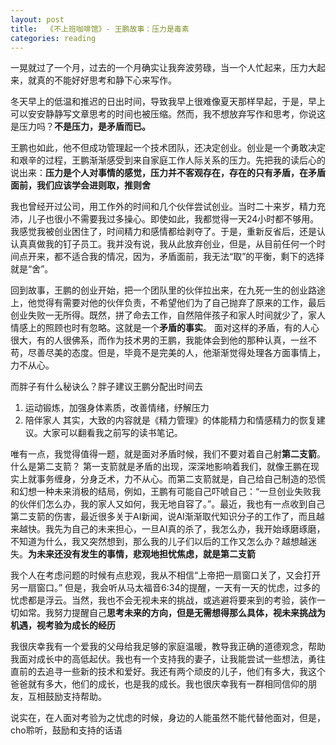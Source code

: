 ```yaml
---
layout: post
title:  《不上班咖啡馆》- 王鹏故事：压力是毒素
categories: reading
---
```


一晃就过了一个月，过去的一个月确实让我奔波劳碌，当一个人忙起来，压力大起来，就真的不能好好思考和静下心来写作。

冬天早上的低温和推迟的日出时间，导致我早上很难像夏天那样早起，于是，早上可以安安静静写文章思考的时间也被压缩。然而，我不想放弃写作和思考，你说这是压力吗？**不是压力，是矛盾而已。**

王鹏也如此，他不但成功管理起一个技术团队，还决定创业。创业是一个勇敢决定和艰辛的过程，王鹏渐渐感受到来自家庭工作人际关系的压力。先把我的读后心的说出来：**压力是个人对事情的感觉，压力并不客观存在，存在的只有矛盾，在矛盾面前，我们应该学会进则取，推则舍**

我也曾经开过公司，用工作外的时间和几个伙伴尝试创业。当时二十来岁，精力充沛，儿子也很小不需要我过多操心。即使如此，我都觉得一天24小时都不够用。我感觉我被创业困住了，时间精力和感情都给剥夺了。于是，重新反省后，还是认认真真做我的钉子员工。我并没有说，我从此放弃创业，但是，从目前任何一个时间点开来，都不适合我的情况，因为，矛盾面前，我无法“取”的平衡，剩下的选择就是“舍”。

回到故事，王鹏的创业开始，把一个团队里的伙伴拉出来，在九死一生的创业路途上，他觉得有需要对他的伙伴负责，不希望他们为了自己抛弃了原来的工作，最后创业失败一无所得。既然，拼了命去工作，自然陪伴孩子和家人时间就少了，家人情感上的照顾也时有忽略。这就是一个**矛盾的事实**。 面对这样的矛盾，有的人心很大，有的人很佛系，而作为技术男的王鹏，我能体会到他的那种认真，一丝不苟，尽善尽美的态度。但是，毕竟不是完美的人，他渐渐觉得处理各方面事情上，力不从心。

而胖子有什么秘诀么？胖子建议王鹏分配出时间去 
1. 运动锻炼，加强身体素质，改善情绪，纾解压力
2. 陪伴家人
其实，大致的内容就是《精力管理》的体能精力和情感精力的恢复建议。大家可以翻看我之前写的读书笔记。

唯有一点，我觉得值得一题，就是面对矛盾时候，我们不要对着自己射**第二支箭**。什么是第二支箭？ 第一支箭就是矛盾的出现，深深地影响着我们，就像王鹏在现实上就事务缠身，分身乏术，力不从心。而第二支箭就是，自己给自己制造的恐慌和幻想一种未来消极的结局，例如，王鹏有可能自己吓唬自己：“一旦创业失败我的伙伴们怎么办，我的家人又如何，我无地自容了。”。最近，我也有一点收到自己第二支箭的伤害，最近很多关于AI新闻，说AI渐渐取代知识分子的工作了，而且越来越快。我先为自己的未来担心，一旦AI真的杀了，我怎么办，我开始琢磨琢磨，不知道为什么，我又突然想到，那么我的儿子们以后的工作又怎么办？越想越迷失。**为未来还没有发生的事情，悲观地担忧焦虑，就是第二支箭**

我个人在考虑问题的时候有点悲观，我从不相信“上帝把一扇窗口关了，又会打开另一扇窗口。” 但是，我会听从马太福音6:34的提醒，一天有一天的忧虑，过多的忧虑都是浮云。当然，我也不会无视未来的挑战，或逃避将要来到的考验，装作一切如常。我努力提醒自己**思考未来的方向，但是无需想得那么具体，视未来挑战为机遇，视考验为成长的经历**

我很庆幸我有一个爱我的父母给我足够的家庭温暖，教导我正确的道德观念，帮助我面对成长中的高低起伏。我也有一个支持我的妻子，让我能尝试一些想法，勇往直前的去追寻一些新的技术和爱好。我还有两个顽皮的儿子，他们有多大，我这个爸爸就有多大，他们的成长，也是我的成长。我也很庆幸我有一群相同信仰的朋友，互相鼓励支持帮助。

说实在，在人面对考验为之忧虑的时候，身边的人能虽然不能代替他面对，但是，cho聆听，鼓励和支持的话语


<!--stackedit_data:
eyJoaXN0b3J5IjpbNDM4ODE0Mjg2LDE4NDYwNDg1NjRdfQ==
-->